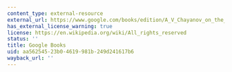 ```yaml
---
content_type: external-resource
external_url: https://www.google.com/books/edition/A_V_Chayanov_on_the_Theory_of_Peasant_Ec/v0kk4Dbg9eMC?hl=en&gbpv=1
has_external_license_warning: true
license: https://en.wikipedia.org/wiki/All_rights_reserved
status: ''
title: Google Books
uid: aa562545-23b0-4619-981b-249d241617b6
wayback_url: ''
---
```

